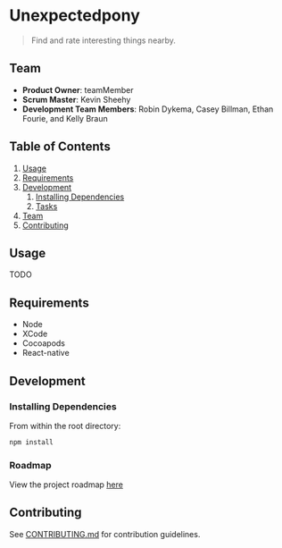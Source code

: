 # Unexpectedpony

> Find and rate interesting things nearby.

## Team

  - __Product Owner__: teamMember
  - __Scrum Master__: Kevin Sheehy
  - __Development Team Members__: Robin Dykema, Casey Billman, Ethan Fourie, and Kelly Braun

## Table of Contents

1. [Usage](#Usage)
1. [Requirements](#requirements)
1. [Development](#development)
    1. [Installing Dependencies](#installing-dependencies)
    1. [Tasks](#tasks)
1. [Team](#team)
1. [Contributing](#contributing)

## Usage

TODO

## Requirements

- Node
- XCode
- Cocoapods
- React-native

## Development


### Installing Dependencies

From within the root directory:

```sh
npm install
```

### Roadmap

View the project roadmap [here](https://github.com/Kreckin/unexpectedpony/issues)


## Contributing

See [CONTRIBUTING.md](CONTRIBUTING.md) for contribution guidelines.
